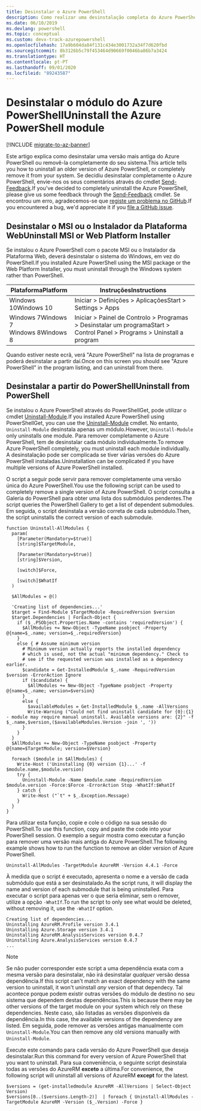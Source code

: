 ```yaml
---
title: Desinstalar o Azure PowerShell
description: Como realizar uma desinstalação completa do Azure PowerShell
ms.date: 06/10/2019
ms.devlang: powershell
ms.topic: conceptual
ms.custom: devx-track-azurepowershell
ms.openlocfilehash: 17a9b604da84f131c434e3001732a34f7d620fbd
ms.sourcegitcommit: 8b3126b5c79f453464d90669f0046ba86b7a3424
ms.translationtype: HT
ms.contentlocale: pt-PT
ms.lasthandoff: 09/01/2020
ms.locfileid: "89243587"
---
```

# <a name="uninstall-the-azure-powershell-module"></a><span data-ttu-id="7a980-103">Desinstalar o módulo do Azure PowerShell</span><span class="sxs-lookup"><span data-stu-id="7a980-103">Uninstall the Azure PowerShell module</span></span>

[!INCLUDE [migrate-to-az-banner](../../includes/migrate-to-az-banner.md)]

<span data-ttu-id="7a980-104">Este artigo explica como desinstalar uma versão mais antiga do Azure PowerShell ou removê-la completamente do seu sistema.</span><span class="sxs-lookup"><span data-stu-id="7a980-104">This article tells you how to uninstall an older version of Azure PowerShell, or completely remove it from your system.</span></span> <span data-ttu-id="7a980-105">Se decidiu desinstalar completamente o Azure PowerShell, envie-nos os seus comentários através do cmdlet [Send-Feedback](/powershell/module/azurerm.profile/send-feedback).</span><span class="sxs-lookup"><span data-stu-id="7a980-105">If you've decided to completely uninstall the Azure PowerShell, please give us some feedback through the [Send-Feedback](/powershell/module/azurerm.profile/send-feedback) cmdlet.</span></span>
<span data-ttu-id="7a980-106">Se encontrou um erro, agradecemos-se que [registe um problema no GitHub](https://github.com/azure/azure-powershell/issues).</span><span class="sxs-lookup"><span data-stu-id="7a980-106">If you encountered a bug, we'd appreciate it if you [file a GitHub issue](https://github.com/azure/azure-powershell/issues).</span></span>

## <a name="uninstall-msi-or-web-platform-installer"></a><span data-ttu-id="7a980-107">Desinstalar o MSI ou o Instalador da Plataforma Web</span><span class="sxs-lookup"><span data-stu-id="7a980-107">Uninstall MSI or Web Platform Installer</span></span>

<span data-ttu-id="7a980-108">Se instalou o Azure PowerShell com o pacote MSI ou o Instalador da Plataforma Web, deverá desinstalar o sistema do Windows, em vez do PowerShell.</span><span class="sxs-lookup"><span data-stu-id="7a980-108">If you installed Azure PowerShell using the MSI package or the Web Platform Installer, you must uninstall through the Windows system rather than PowerShell.</span></span>

| <span data-ttu-id="7a980-109">Plataforma</span><span class="sxs-lookup"><span data-stu-id="7a980-109">Platform</span></span> | <span data-ttu-id="7a980-110">Instruções</span><span class="sxs-lookup"><span data-stu-id="7a980-110">Instructions</span></span> |
|----------|--------------|
| <span data-ttu-id="7a980-111">Windows 10</span><span class="sxs-lookup"><span data-stu-id="7a980-111">Windows 10</span></span> | <span data-ttu-id="7a980-112">Iniciar > Definições > Aplicações</span><span class="sxs-lookup"><span data-stu-id="7a980-112">Start > Settings > Apps</span></span> |
| <span data-ttu-id="7a980-113">Windows 7</span><span class="sxs-lookup"><span data-stu-id="7a980-113">Windows 7</span></span> </br><span data-ttu-id="7a980-114">Windows 8</span><span class="sxs-lookup"><span data-stu-id="7a980-114">Windows 8</span></span> | <span data-ttu-id="7a980-115">Iniciar > Painel de Controlo > Programas > Desinstalar um programa</span><span class="sxs-lookup"><span data-stu-id="7a980-115">Start > Control Panel > Programs > Uninstall a program</span></span> |

<span data-ttu-id="7a980-116">Quando estiver neste ecrã, verá "Azure PowerShell" na lista de programas e poderá desinstalar a partir daí.</span><span class="sxs-lookup"><span data-stu-id="7a980-116">Once on this screen you should see "Azure PowerShell" in the program listing, and can uninstall from there.</span></span>

## <a name="uninstall-from-powershell"></a><span data-ttu-id="7a980-117">Desinstalar a partir do PowerShell</span><span class="sxs-lookup"><span data-stu-id="7a980-117">Uninstall from PowerShell</span></span>

<span data-ttu-id="7a980-118">Se instalou o Azure PowerShell através do PowerShellGet, pode utilizar o cmdlet [Uninstall-Module](/powershell/module/powershellget/uninstall-module).</span><span class="sxs-lookup"><span data-stu-id="7a980-118">If you installed Azure PowerShell using PowerShellGet, you can use the [Uninstall-Module](/powershell/module/powershellget/uninstall-module) cmdlet.</span></span> <span data-ttu-id="7a980-119">No entanto, `Uninstall-Module` desinstala apenas um módulo.</span><span class="sxs-lookup"><span data-stu-id="7a980-119">However, `Uninstall-Module` only uninstalls one module.</span></span> <span data-ttu-id="7a980-120">Para remover completamente o Azure PowerShell, tem de desinstalar cada módulo individualmente.</span><span class="sxs-lookup"><span data-stu-id="7a980-120">To remove Azure PowerShell completely, you must uninstall each module individually.</span></span> <span data-ttu-id="7a980-121">A desinstalação pode ser complicada se tiver várias versões do Azure PowerShell instaladas.</span><span class="sxs-lookup"><span data-stu-id="7a980-121">Uninstallation can be complicated if you have multiple versions of Azure PowerShell installed.</span></span>

<span data-ttu-id="7a980-122">O script a seguir pode servir para remover completamente uma versão única do Azure PowerShell.</span><span class="sxs-lookup"><span data-stu-id="7a980-122">You use the following script can be used to completely remove a single version of Azure PowerShell.</span></span> <span data-ttu-id="7a980-123">O script consulta a Galeria do PowerShell para obter uma lista dos submódulos pendentes.</span><span class="sxs-lookup"><span data-stu-id="7a980-123">The script queries the PowerShell Gallery to get a list of dependent submodules.</span></span> <span data-ttu-id="7a980-124">Em seguida, o script desinstala a versão correta de cada submódulo.</span><span class="sxs-lookup"><span data-stu-id="7a980-124">Then, the script uninstalls the correct version of each submodule.</span></span>

```powershell-interactive
function Uninstall-AllModules {
  param(
    [Parameter(Mandatory=$true)]
    [string]$TargetModule,

    [Parameter(Mandatory=$true)]
    [string]$Version,

    [switch]$Force,

    [switch]$WhatIf
  )

  $AllModules = @()

  'Creating list of dependencies...'
  $target = Find-Module $TargetModule -RequiredVersion $version
  $target.Dependencies | ForEach-Object {
    if ($_.PSObject.Properties.Name -contains 'requiredVersion') {
      $AllModules += New-Object -TypeName psobject -Property @{name=$_.name; version=$_.requiredVersion}
    }
    else { # Assume minimum version
      # Minimum version actually reports the installed dependency
      # which is used, not the actual "minimum dependency." Check to
      # see if the requested version was installed as a dependency earlier.
      $candidate = Get-InstalledModule $_.name -RequiredVersion $version -ErrorAction Ignore
      if ($candidate) {
        $AllModules += New-Object -TypeName psobject -Property @{name=$_.name; version=$version}
      }
      else {
        $availableModules = Get-InstalledModule $_.name -AllVersions
        Write-Warning ("Could not find uninstall candidate for {0}:{1} - module may require manual uninstall. Available versions are: {2}" -f $_.name,$version,($availableModules.Version -join ', '))
      }
    }
  }
  $AllModules += New-Object -TypeName psobject -Property @{name=$TargetModule; version=$Version}

  foreach ($module in $AllModules) {
    Write-Host ('Uninstalling {0} version {1}...' -f $module.name,$module.version)
    try {
      Uninstall-Module -Name $module.name -RequiredVersion $module.version -Force:$Force -ErrorAction Stop -WhatIf:$WhatIf
    } catch {
      Write-Host ("`t" + $_.Exception.Message)
    }
  }
}
```

<span data-ttu-id="7a980-125">Para utilizar esta função, copie e cole o código na sua sessão do PowerShell.</span><span class="sxs-lookup"><span data-stu-id="7a980-125">To use this function, copy and paste the code into your PowerShell session.</span></span> <span data-ttu-id="7a980-126">O exemplo a seguir mostra como executar a função para remover uma versão mais antiga do Azure PowerShell.</span><span class="sxs-lookup"><span data-stu-id="7a980-126">The following example shows how to run the function to remove an older version of Azure PowerShell.</span></span>

```powershell-interactive
Uninstall-AllModules -TargetModule AzureRM -Version 4.4.1 -Force
```

<span data-ttu-id="7a980-127">À medida que o script é executado, apresenta o nome e a versão de cada submódulo que está a ser desinstalado.</span><span class="sxs-lookup"><span data-stu-id="7a980-127">As the script runs, it will display the name and version of each submodule that is being uninstalled.</span></span> <span data-ttu-id="7a980-128">Para executar o script para apenas ver o que seria eliminar, sem o remover, utilize a opção `-WhatIf`.</span><span class="sxs-lookup"><span data-stu-id="7a980-128">To run the script to only see what would be deleted, without removing it, use the `-WhatIf` option.</span></span>

```output
Creating list of dependencies...
Uninstalling AzureRM.Profile version 3.4.1
Uninstalling Azure.Storage version 3.4.1
Uninstalling AzureRM.AnalysisServices version 0.4.7
Uninstalling Azure.AnalysisServices version 0.4.7
...
```

> [!NOTE]
> <span data-ttu-id="7a980-129">Se não puder corresponder este script a uma dependência exata com a mesma versão para desinstalar, não irá desinstalar _qualquer_ versão dessa dependência.</span><span class="sxs-lookup"><span data-stu-id="7a980-129">If this script can't match an exact dependency with the same version to uninstall, it won't uninstall _any_ version of that dependecy.</span></span> <span data-ttu-id="7a980-130">Tal acontece porque podem existir outras versões do módulo de destino no seu sistema que dependem destas dependências.</span><span class="sxs-lookup"><span data-stu-id="7a980-130">This is because there may be other versions of the target module on your system which rely on these dependencies.</span></span> <span data-ttu-id="7a980-131">Neste caso, são listadas as versões disponíveis da dependência.</span><span class="sxs-lookup"><span data-stu-id="7a980-131">In this case, the available versions of the dependency are listed.</span></span>
> <span data-ttu-id="7a980-132">Em seguida, pode remover as versões antigas manualmente com `Uninstall-Module`.</span><span class="sxs-lookup"><span data-stu-id="7a980-132">You can then remove any old versions manually with `Uninstall-Module`.</span></span>


<span data-ttu-id="7a980-133">Execute este comando para cada versão do Azure PowerShell que deseja desinstalar.</span><span class="sxs-lookup"><span data-stu-id="7a980-133">Run this command for every version of Azure PowerShell that you want to uninstall.</span></span> <span data-ttu-id="7a980-134">Para sua conveniência, o seguinte script desinstala todas as versões do AzureRM __exceto__ a última.</span><span class="sxs-lookup"><span data-stu-id="7a980-134">For convenience, the following script will uninstall all versions of AzureRM __except__ for the latest.</span></span>

```powershell-interactive
$versions = (get-installedmodule AzureRM -AllVersions | Select-Object Version)
$versions[0..($versions.Length-2)]  | foreach { Uninstall-AllModules -TargetModule AzureRM -Version ($_.Version) -Force }
```
